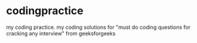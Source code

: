 # codingpractice
my coding practice. my coding solutions for "must do coding questions for cracking any interview" from geeksforgeeks
